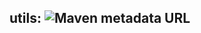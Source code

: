 ## utils: ![Maven metadata URL](https://img.shields.io/maven-metadata/v?metadataUrl=https%3A%2F%2Frepo.repsy.io%2Fmvn%2Fmallumo%2Fpublic%2Ftk%2Fmallumo%2Futils%2Fmaven-metadata.xml)
